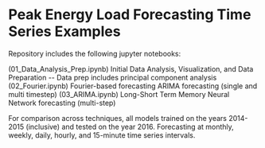 # Peak Energy Load Forecasting Time Series Examples

Repository includes the following jupyter notebooks:

(01_Data_Analysis_Prep.ipynb) Initial Data Analysis, Visualization, and Data Preparation -- Data prep includes principal component analysis
(02_Fourier.ipynb) Fourier-based forecasting 
ARIMA forecasting (single and multi timestep) 
(03_ARIMA.ipynb) Long-Short Term Memory Neural Network forecasting (multi-step)

For comparison across techniques, all models trained on the years 2014-2015 (inclusive) and tested on the year 2016. Forecasting at monthly, weekly, daily, hourly, and 15-minute time series intervals. 
